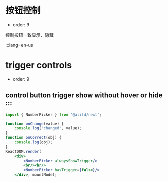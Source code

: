 # 按钮控制

- order: 9

控制按钮一致显示、隐藏


:::lang=en-us
# trigger controls

- order: 9

control button trigger show without hover or hide
:::
---

````jsx
import { NumberPicker } from '@alifd/next';

function onChange(value) {
    console.log('changed', value);
}
function onCorrect(obj) {
    console.log(obj);
}
ReactDOM.render(
    <div>
        <NumberPicker alwaysShowTrigger/>
        <br/><br/>
        <NumberPicker hasTrigger={false}/>
    </div>, mountNode);
````
